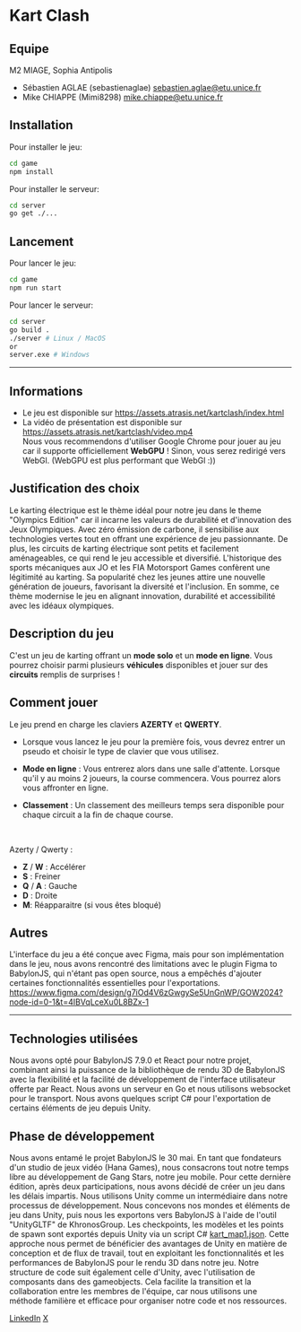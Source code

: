 # Kart Clash

## Equipe

M2 MIAGE, Sophia Antipolis

- Sébastien AGLAE (sebastienaglae) sebastien.aglae@etu.unice.fr
- Mike CHIAPPE (Mimi8298) mike.chiappe@etu.unice.fr

## Installation

Pour installer le jeu:

```bash
cd game
npm install
```

Pour installer le serveur:

```bash
cd server
go get ./...
```

## Lancement

Pour lancer le jeu:

```bash
cd game
npm run start
```

Pour lancer le serveur:

```bash
cd server
go build .
./server # Linux / MacOS
or
server.exe # Windows
```

---

## Informations
- Le jeu est disponible sur https://assets.atrasis.net/kartclash/index.html
- La vidéo de présentation est disponible sur https://assets.atrasis.net/kartclash/video.mp4
  </br>
  Nous vous recommendons d'utiliser Google Chrome pour jouer au jeu car il supporte officiellement **WebGPU** ! Sinon, vous serez redirigé vers WebGl. (WebGPU est plus performant que WebGl :))

## Justification des choix

Le karting électrique est le thème idéal pour notre jeu dans le theme "Olympics Edition" car il incarne les valeurs de durabilité et d'innovation des Jeux Olympiques. Avec zéro émission de carbone, il sensibilise aux technologies vertes tout en offrant une expérience de jeu passionnante. De plus, les circuits de karting électrique sont petits et facilement aménageables, ce qui rend le jeu accessible et diversifié. L'historique des sports mécaniques aux JO et les FIA Motorsport Games confèrent une légitimité au karting. Sa popularité chez les jeunes attire une nouvelle génération de joueurs, favorisant la diversité et l'inclusion. En somme, ce thème modernise le jeu en alignant innovation, durabilité et accessibilité avec les idéaux olympiques.

## Description du jeu

C'est un jeu de karting offrant un **mode solo** et un **mode en ligne**. Vous pourrez choisir parmi plusieurs **véhicules** disponibles et jouer sur des **circuits** remplis de surprises !

## Comment jouer

Le jeu prend en charge les claviers **AZERTY** et **QWERTY**.

- Lorsque vous lancez le jeu pour la première fois, vous devrez entrer un pseudo et choisir le type de clavier que vous utilisez.

- **Mode en ligne** : Vous entrerez alors dans une salle d'attente. Lorsque qu'il y au moins 2 joueurs, la course commencera. Vous pourrez alors vous affronter en ligne.

- **Classement** : Un classement des meilleurs temps sera disponible pour chaque circuit a la fin de chaque course.

</br>

Azerty / Qwerty :

- **Z** / **W** : Accélérer
- **S** : Freiner
- **Q** / **A** : Gauche
- **D** : Droite
- **M**: Réapparaitre (si vous êtes bloqué)

## Autres

L'interface du jeu a été conçue avec Figma, mais pour son implémentation dans le jeu, nous avons rencontré des limitations avec le plugin Figma to BabylonJS, qui n'étant pas open source, nous a empêchés d'ajouter certaines fonctionnalités essentielles pour l'exportations.
https://www.figma.com/design/g7iOd4V6zGwgySe5UnGnWP/GOW2024?node-id=0-1&t=4IBVqLceXu0L8BZx-1

---

## Technologies utilisées

Nous avons opté pour BabylonJS 7.9.0 et React pour notre projet, combinant ainsi la puissance de la bibliothèque de rendu 3D de BabylonJS avec la flexibilité et la facilité de développement de l'interface utilisateur offerte par React. Nous avons un serveur en Go et nous utilisons websocket pour le transport. Nous avons quelques script C# pour l'exportation de certains éléments de jeu depuis Unity.

## Phase de développement

Nous avons entamé le projet BabylonJS le 30 mai. En tant que fondateurs d'un studio de jeux vidéo (Hana Games), nous consacrons tout notre temps libre au développement de Gang Stars, notre jeu mobile. Pour cette dernière édition, après deux participations, nous avons décidé de créer un jeu dans les délais impartis.
Nous utilisons Unity comme un intermédiaire dans notre processus de développement. Nous concevons nos mondes et éléments de jeu dans Unity, puis nous les exportons vers BabylonJS à l'aide de l'outil "UnityGLTF" de KhronosGroup. Les checkpoints, les modèles et les points de spawn sont exportés depuis Unity via un script C# [kart_map1.json](https://github.com/gamesonweb/gow-olympic-edition-hana-sport/blob/6691c28f529e84482cdb3b3241d158cf63bac972/game/src/assets/levels/kart_map1.json). Cette approche nous permet de bénéficier des avantages de Unity en matière de conception et de flux de travail, tout en exploitant les fonctionnalités et les performances de BabylonJS pour le rendu 3D dans notre jeu. Notre structure de code suit également celle d'Unity, avec l'utilisation de composants dans des gameobjects. Cela facilite la transition et la collaboration entre les membres de l'équipe, car nous utilisons une méthode familière et efficace pour organiser notre code et nos ressources.

[LinkedIn](https://www.linkedin.com/company/hanagames/)
[X](https://x.com/HanaGamesStudio)